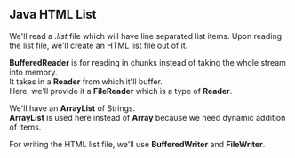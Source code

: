 ## Java HTML List
We'll read a *.list* file which will have line separated list items.
Upon reading the list file, we'll create an HTML list file out of it.

**BufferedReader** is for reading in chunks instead of taking the whole stream into memory.  
It takes in a **Reader** from which it'll buffer.  
Here, we'll provide it a **FileReader** which is a type of **Reader**.

We'll have an **ArrayList** of Strings.  
**ArrayList** is used here instead of **Array** because we need dynamic addition of items.

For writing the HTML list file, we'll use **BufferedWriter** and **FileWriter**.